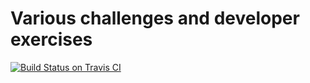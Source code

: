 # Various challenges and developer exercises

[![Build Status on Travis CI](https://travis-ci.org/abstratt/sandbox.svg?branch=various)](https://travis-ci.org/abstratt/sandbox)
